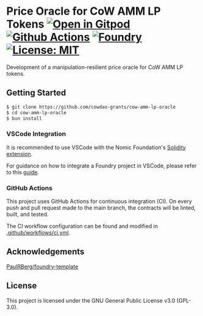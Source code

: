 # Price Oracle for CoW AMM LP Tokens [![Open in Gitpod][gitpod-badge]][gitpod] [![Github Actions][gha-badge]][gha] [![Foundry][foundry-badge]][foundry] [![License: MIT][license-badge]][license]

[gitpod]: https://gitpod.io/#https://github.com/cowdao-grants/cow-amm-lp-oracle
[gitpod-badge]: https://img.shields.io/badge/Gitpod-Open%20in%20Gitpod-FFB45B?logo=gitpod
[gha]: https://github.com/cowdao-grants/cow-amm-lp-oracle/actions
[gha-badge]: https://github.com/cowdao-grants/cow-amm-lp-oracle/actions/workflows/ci.yml/badge.svg
[foundry]: https://getfoundry.sh/
[foundry-badge]: https://img.shields.io/badge/Built%20with-Foundry-FFDB1C.svg
[license]: https://www.gnu.org/licenses/gpl-3.0
[license-badge]: https://img.shields.io/badge/License-GPLv3-blue.svg

Development of a manipulation-resilient price oracle for CoW AMM LP tokens.

## Getting Started

```sh
$ git clone https://github.com/cowdao-grants/cow-amm-lp-oracle
$ cd cow-amm-lp-oracle
$ bun install
```

### VSCode Integration

It is recommended to use VSCode with the Nomic Foundation's
[Solidity extension](https://marketplace.visualstudio.com/items?itemName=NomicFoundation.hardhat-solidity).

For guidance on how to integrate a Foundry project in VSCode, please refer to this
[guide](https://book.getfoundry.sh/config/vscode).

### GitHub Actions

This project uses GitHub Actions for continuous integration (CI). On every push and pull request made to the main
branch, the contracts will be linted, built, and tested.

The CI workflow configuration can be found and modified in [.github/workflows/ci.yml](./.github/workflows/ci.yml).

## Acknowledgements

[PaulRBerg/foundry-template](https://github.com/PaulRBerg/foundry-template)

## License

This project is licensed under the GNU General Public License v3.0 (GPL-3.0).
